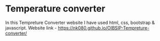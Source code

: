 # Temperature converter
In this Tempreture Converter website I have used html, css, bootstrap & javascript. Website link - https://nk080.github.io/OIBSIP-Tempreture-converter/

